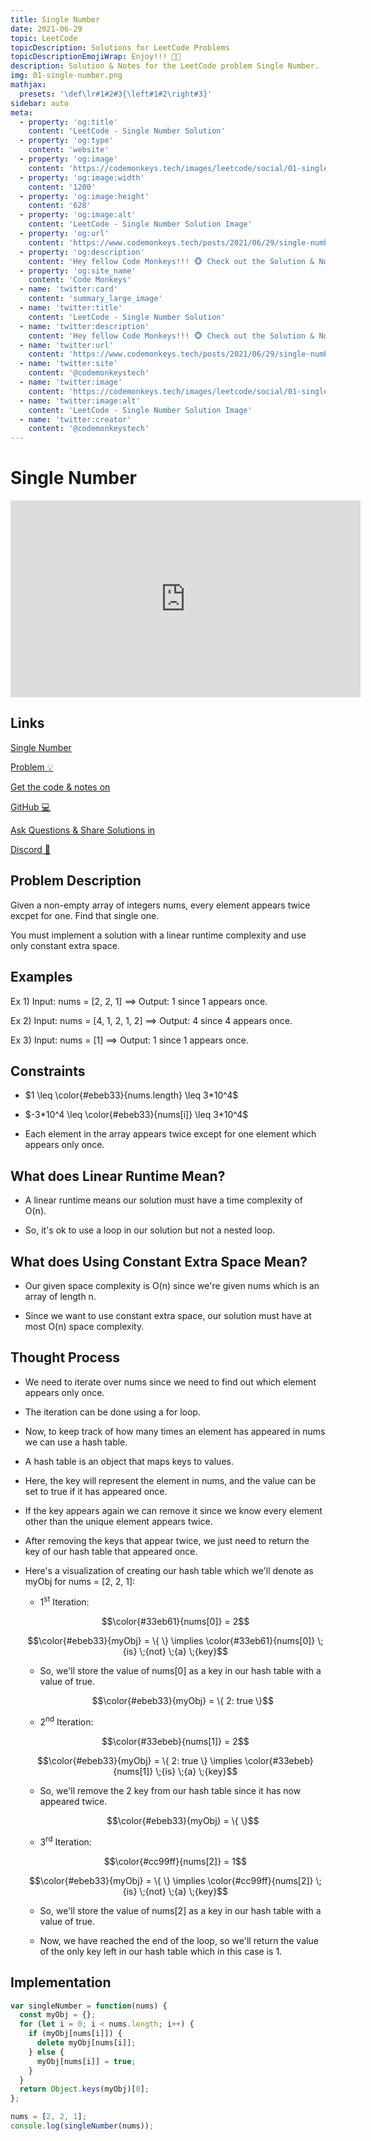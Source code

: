```yaml
---
title: Single Number
date: 2021-06-29
topic: LeetCode
topicDescription: Solutions for LeetCode Problems
topicDescriptionEmojiWrap: Enjoy!!! 🍌🐒
description: Solution & Notes for the LeetCode problem Single Number.
img: 01-single-number.png
mathjax:
  presets: '\def\lr#1#2#3{\left#1#2\right#3}'
sidebar: auto
meta:
  - property: 'og:title'
    content: 'LeetCode - Single Number Solution'
  - property: 'og:type'
    content: 'website'
  - property: 'og:image'
    content: 'https://codemonkeys.tech/images/leetcode/social/01-single-number-link-post.png'
  - property: 'og:image:width'
    content: '1200'
  - property: 'og:image:height'
    content: '628'
  - property: 'og:image:alt'
    content: 'LeetCode - Single Number Solution Image'
  - property: 'og:url'
    content: 'https://www.codemonkeys.tech/posts/2021/06/29/single-number/'
  - property: 'og:description'
    content: 'Hey fellow Code Monkeys!!! 🐵 Check out the Solution & Notes for the LeetCode problem Single Number! 🍌🐒'
  - property: 'og:site_name'
    content: 'Code Monkeys'
  - name: 'twitter:card'
    content: 'summary_large_image'
  - name: 'twitter:title'
    content: 'LeetCode - Single Number Solution'
  - name: 'twitter:description'
    content: 'Hey fellow Code Monkeys!!! 🐵 Check out the Solution & Notes for the LeetCode problem Single Number! 🍌🐒'
  - name: 'twitter:url'
    content: 'https://www.codemonkeys.tech/posts/2021/06/29/single-number/'
  - name: 'twitter:site'
    content: '@codemonkeystech'
  - name: 'twitter:image'
    content: 'https://codemonkeys.tech/images/leetcode/social/01-single-number-link-post.png'
  - name: 'twitter:image:alt'
    content: 'LeetCode - Single Number Solution Image'
  - name: 'twitter:creator'
    content: '@codemonkeystech'
---
```


# Single Number

<div class="video-wrapper">
  <iframe width="560" height="315" src="https://www.youtube-nocookie.com/embed/K6TuMWpnmqQ" title="YouTube video player" frameborder="0" allow="accelerometer; autoplay; clipboard-write; encrypted-media; gyroscope; picture-in-picture" allowfullscreen></iframe>
</div>

## Links

<p><a href="https://leetcode.com/problems/single-number/" target="_blank" rel="noopener noreferrer">Single Number <div class="emoji-wrap">Problem<span>&nbsp;💡</span></div></a></p>
<p><a href="https://github.com/codemonkeysio/LeetCode" target="_blank" rel="noopener noreferrer">Get the code & notes on <div class="emoji-wrap">GitHub<span>&nbsp;💻</span></div></a></p>
<p><a href="https://discord.gg/mh9rQmwJ8H" target="_blank" rel="noopener noreferrer">Ask Questions & Share Solutions in <div class="emoji-wrap">Discord<span>&nbsp;🤖</span></div></a></p>

## Problem Description

Given a <span class="post-term-one post-term-bold">non-empty</span> array of integers <span class="post-term-one">nums</span>, every element appears <span class="post-term-one">twice</span> excpet for one. Find that single one.

You must implement a solution with a <span class="post-term-one">linear runtime</span> complexity and use only <span class="post-term-one">constant extra space</span>.

## Examples

Ex 1) Input: <span class="post-term-one">nums</span> = [2, 2, 1] $\implies$ Output: <span class="post-term-one">1</span> since 1 appears once.

Ex 2) Input: <span class="post-term-one">nums</span> = [4, 1, 2, 1, 2] $\implies$ Output: <span class="post-term-one">4</span> since 4 appears once.

Ex 3) Input: <span class="post-term-one">nums</span> = [1] $\implies$ Output: <span class="post-term-one">1</span> since 1 appears once.

## Constraints

- $1 \leq \color{#ebeb33}{nums.length} \leq 3*10^4$

- $-3*10^4 \leq \color{#ebeb33}{nums[i]} \leq 3*10^4$

- Each element in the array appears <span class="post-term-one">twice</span> except for one element which appears only once.

## What does Linear Runtime Mean?

- A <span class="post-term-one">linear runtime</span> means our solution must have a time complexity of <span class="post-term-one">O(n)</span>.

- So, it's ok to use a loop in our solution but not a nested loop.

## What does Using Constant Extra Space Mean?

- Our given space complexity is <span class="post-term-one">O(n)</span> since we're given <span class="post-term-one">nums</span> which is an array of <span class="post-term-one">length n</span>.

- Since we want to use <span class="post-term-one">constant extra space</span>, our solution must have at most <span class="post-term-one">O(n)</span> space complexity.

## Thought Process

- We need to iterate over <span class="post-term-one">nums</span> since we need to find out which element appears only once.

- The iteration can be done using a for loop.

- Now, to keep track of how many times an element has appeared in <span class="post-term-one">nums</span> we can use a <span class="post-term-one">hash table</span>.

- A <span class="post-term-one">hash table</span> is an object that maps keys to values.

- Here, the key will represent the element in <span class="post-term-one">nums</span>, and the value can be set to <span class="post-term-one">true</span> if it has appeared once.

- If the key appears again we can remove it since we know every element other than the unique element appears <span class="post-term-one">twice</span>.

- After removing the keys that appear <span class="post-term-one">twice</span>, we just need to return the key of our <span class="post-term-one">hash table</span> that appeared once.

- Here's a visualization of creating our <span class="post-term-one">hash table</span> which we'll denote as <span class="post-term-one">myObj</span> for <span class="post-term-one">nums</span> = [2, 2, 1]:

  - <span class="post-term-one">1<sup>st</sup> Iteration:</span>

  $$\color{#33eb61}{nums[0]} = 2$$

  $$\color{#ebeb33}{myObj} = \{ \} \implies \color{#33eb61}{nums[0]} \;{is} \;{not} \;{a} \;{key}$$

  - So, we'll store the value of <span class="post-term-two">nums[0]</span> as a key in our <span class="post-term-one">hash table</span> with a value of true.

    $$\color{#ebeb33}{myObj} = \{ 2: true \}$$

  - <span class="post-term-one">2<sup>nd</sup> Iteration:</span>

  $$\color{#33ebeb}{nums[1]} = 2$$

  $$\color{#ebeb33}{myObj} = \{ 2: true \} \implies \color{#33ebeb}{nums[1]} \;{is} \;{a} \;{key}$$

  - So, we'll remove the 2 key from our <span class="post-term-one">hash table</span> since it has now appeared twice.

    $$\color{#ebeb33}{myObj} = \{ \}$$

  - <span class="post-term-one">3<sup>rd</sup> Iteration:</span>

  $$\color{#cc99ff}{nums[2]} = 1$$

  $$\color{#ebeb33}{myObj} = \{ \} \implies \color{#cc99ff}{nums[2]} \;{is} \;{not} \;{a} \;{key}$$

  - So, we'll store the value of <span class="post-term-four">nums[2]</span> as a key in our <span class="post-term-one">hash table</span> with a value of true.

  - Now, we have reached the end of the loop, so we'll return the value of the only key left in our <span class="post-term-one">hash table</span> which in this case is 1.

## Implementation

<code-group>
<code-block title="Single Number">

```js
var singleNumber = function(nums) {
  const myObj = {};
  for (let i = 0; i < nums.length; i++) {
    if (myObj[nums[i]]) {
      delete myObj[nums[i]];
    } else {
      myObj[nums[i]] = true;
    }
  }
  return Object.keys(myObj)[0];
};

nums = [2, 2, 1];
console.log(singleNumber(nums));
```

</code-block>
</code-group>
